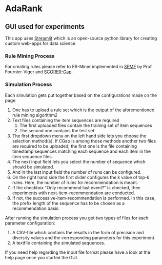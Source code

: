 # AdaRank
## GUI used for experiments

This app uses [Streamlit](https://docs.streamlit.io/) which is an open-source python library for creating custom web-apps for data science.

### Rule Mining Process
For creating rules please refer to ER-Miner implemented in [SPMF](https://www.philippe-fournier-viger.com/spmf/ERMiner.php) by Prof. Fournier-Viger 
and [SCORER-Gap](https://github.com/nimbus262/scorer-gap).

### Simulation Process
Each simulation gets put together based on the configurations made on the page:
1. One has to upload a rule set which is the output of the aforementioned rule mining algorithm2
2. Text files containing the item sequences are required
   1. The first uploaded files contain the training set of item sequences
   2. The second one contains the test set
3. The first dropdown menu on the left hand side lets you choose the selection method(s). If CGap is among those methods another two files are required to be uploaded; the first one is the file containing timestamp sequences matching each sequence and each item in the item sequence files.
4. The next input field lets you select the number of sequence which should be simulated.
5. And in the last input field the number of runs can be configured.
6. On the right hand side the first slider configures the k value of top-k rules. Here, the number of rules for recommendation is meant.
7. If the checkbox "Only recommend last event?" is checked, then experiments with next-item-recommendation are conducted. 
8. If not, the successive-item-recommendation is performed. In this case, the prefix length of the sequence has to be chosen as a recommendation basis.

After running the simulation process you get two types of files for each parameter configuration:
1. A CSV-file which contains the results in the form of precision and diversity values and the corresponding parameters for this experiment.
2. A textfile containing the simulated sequences.

If you need help regarding the input file format please have a look at the help page once you started the GUI.

